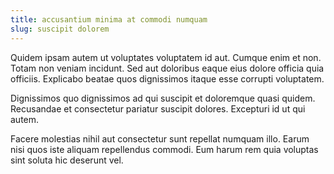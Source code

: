 ```yaml
---
title: accusantium minima at commodi numquam
slug: suscipit dolorem
---
```


Quidem ipsam autem ut voluptates voluptatem id aut. Cumque enim et non. Totam non veniam incidunt. Sed aut doloribus eaque eius dolore officia quia officiis. Explicabo beatae quos dignissimos itaque esse corrupti voluptatem.

Dignissimos quo dignissimos ad qui suscipit et doloremque quasi quidem. Recusandae et consectetur pariatur suscipit dolores. Excepturi id ut qui autem.

Facere molestias nihil aut consectetur sunt repellat numquam illo. Earum nisi quos iste aliquam repellendus commodi. Eum harum rem quia voluptas sint soluta hic deserunt vel.
